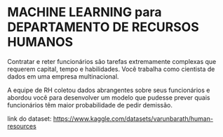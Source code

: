 # MACHINE LEARNING para DEPARTAMENTO DE RECURSOS HUMANOS

Contratar e reter funcionários são tarefas extremamente complexas que requerem capital, tempo e habilidades.
Você trabalha como cientista de dados em uma empresa multinacional.

A equipe de RH coletou dados abrangentes sobre seus funcionários e abordou você para desenvolver um modelo que pudesse prever quais funcionários têm maior probabilidade de pedir demissão.

link do dataset: https://www.kaggle.com/datasets/varunbarath/human-resources
